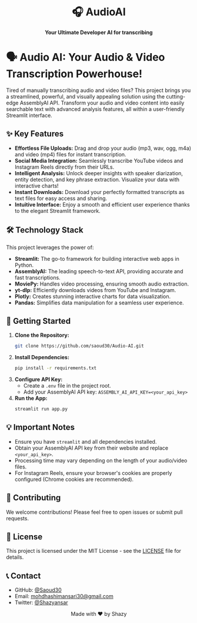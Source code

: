 <h1 align="center">🎧 AudioAI</h1>
<p align="center">
  <strong>Your Ultimate Developer AI for transcribing</strong>
</p>

# 🗣️  Audio AI: Your Audio & Video Transcription Powerhouse!

Tired of manually transcribing audio and video files?  This project brings you a streamlined, powerful, and visually appealing solution using the cutting-edge AssemblyAI API.  Transform your audio and video content into easily searchable text with advanced analysis features, all within a user-friendly Streamlit interface.

## ✨ Key Features

* **Effortless File Uploads:**  Drag and drop your audio (mp3, wav, ogg, m4a) and video (mp4) files for instant transcription.
* **Social Media Integration:** Seamlessly transcribe YouTube videos and Instagram Reels directly from their URLs.
* **Intelligent Analysis:** Unlock deeper insights with speaker diarization, entity detection, and key phrase extraction.  Visualize your data with interactive charts!
* **Instant Downloads:** Download your perfectly formatted transcripts as text files for easy access and sharing.
* **Intuitive Interface:**  Enjoy a smooth and efficient user experience thanks to the elegant Streamlit framework.

## 🛠️ Technology Stack

This project leverages the power of:

* **Streamlit:** The go-to framework for building interactive web apps in Python.
* **AssemblyAI:** The leading speech-to-text API, providing accurate and fast transcriptions.
* **MoviePy:**  Handles video processing, ensuring smooth audio extraction.
* **yt-dlp:**  Efficiently downloads videos from YouTube and Instagram.
* **Plotly:**  Creates stunning interactive charts for data visualization.
* **Pandas:**  Simplifies data manipulation for a seamless user experience.


## 🚀 Getting Started

1. **Clone the Repository:**
   ```bash
   git clone https://github.com/saoud30/Audio-AI.git
   ```
2. **Install Dependencies:**
   ```bash
   pip install -r requirements.txt
   ```
3. **Configure API Key:**
   * Create a `.env` file in the project root.
   * Add your AssemblyAI API key:  `ASSEMBLY_AI_API_KEY=<your_api_key>`
4. **Run the App:**
   ```bash
   streamlit run app.py
   ```


## 💡 Important Notes

* Ensure you have `streamlit` and all dependencies installed.
* Obtain your AssemblyAI API key from their website and replace `<your_api_key>`.
* Processing time may vary depending on the length of your audio/video files.
* For Instagram Reels, ensure your browser's cookies are properly configured (Chrome cookies are recommended).

## 🤝 Contributing

We welcome contributions!  Please feel free to open issues or submit pull requests.

## 📄 License

This project is licensed under the MIT License - see the [LICENSE](LICENSE) file for details.

## 📞 Contact
- GitHub: [@Saoud30](https://github.com/Saoud30)
- Email: mohdhashimansari30@gmail.com
- Twitter: [@Shazyansar](https://twitter.com/Shazyansar)

<div align="center">
  Made with ❤️ by Shazy
</div>